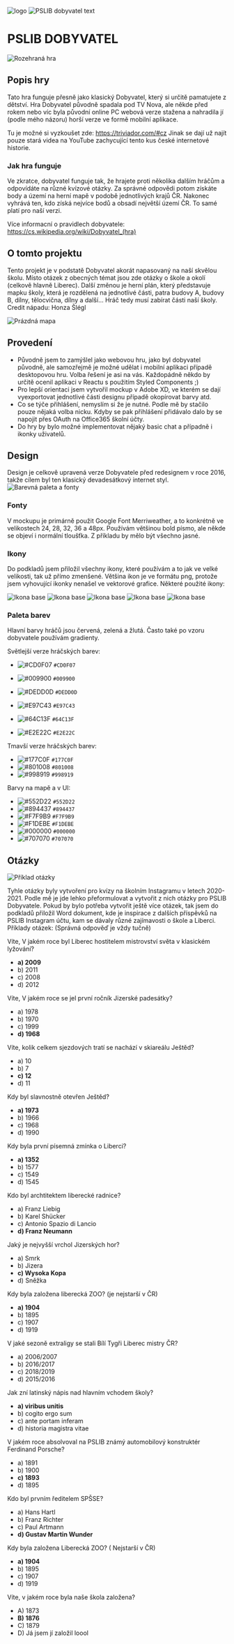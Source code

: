 ![logo](./docs/readme/logo.png) ![PSLIB dobyvatel text](./docs/readme/PSLIB-DOBYVATEL.png)
# PSLIB DOBYVATEL

![Rozehraná hra](./docs/img/Herni_Mapa.png)

## Popis hry
Tato hra funguje přesně jako klasický Dobyvatel, který si určitě pamatujete z dětství. 
Hra Dobyvatel původně spadala pod TV Nova, ale někde před rokem nebo víc byla původní online PC webová verze stažena a nahradila jí (podle mého názoru) horší verze ve formě mobilní aplikace.

Tu je možné si vyzkoušet zde: https://triviador.com/#cz 
Jinak se dají už najít pouze stará videa na YouTube zachycující tento kus české internetové historie.

### Jak hra funguje
Ve zkratce, dobyvatel funguje tak, že hrajete proti několika dalším hráčům a odpovídáte na různé kvízové otázky. Za správné odpovědi potom získáte body a území na herní mapě v podobě jednotlivých krajů ČR. Nakonec vyhrává ten, kdo získá nejvíce bodů a obsadí největší území ČR. To samé platí pro naší verzi.

Více informacní o pravidlech dobyvatele: https://cs.wikipedia.org/wiki/Dobyvatel_(hra)

## O tomto projektu
Tento projekt je v podstatě Dobyvatel akorát napasovaný na naší skvělou školu. Místo otázek z obecných témat jsou zde otázky o škole a okolí (celkově hlavně Liberec). Další změnou je herní plán, který představuje mapku školy, která je rozdělená na jednotlivé části, patra budovy A, budovy B, dílny, tělocvična, dílny a další… Hráč tedy musí zabírat části naší školy.
Credit nápadu: Honza Šlégl

![Prázdná mapa](./docs/img/Prazdna_mapa.png)

## Provedení
- Původně jsem to zamýšlel jako webovou hru, jako byl dobyvatel původně, ale samozřejmě je možné udělat i mobilní aplikaci případě desktopovou hru. Volba řešení je asi na vás. Každopádně někdo by určitě ocenil aplikaci v Reactu s použitím Styled Components ;) 
- Pro lepší orientaci jsem vytvořil mockup v Adobe XD, ve kterém se dají vyexportovat jednotlivé části designu případě okopírovat barvy atd.
- Co se týče přihlášení, nemyslím si že je nutné. Podle mě by stačilo pouze nějaká volba nicku. Kdyby se pak přihlášení přidávalo dalo by se napojit přes OAuth na Office365 školní účty.
- Do hry by bylo možné implementovat nějaký basic chat a případně i ikonky uživatelů.

## Design
Design je celkově upravená verze Dobyvatele před redesignem v roce 2016, takže cílem byl ten klasický devadesátkový internet styl.
![Barevná paleta a fonty](./docs/img/Barevna_paleta.png)

### Fonty
V mockupu je primárně použit Google Font Merriweather, a to konkrétně ve velikostech 24, 28, 32, 36 a 48px. Používám většinou bold písmo, ale někde se objeví i normální tloušťka. Z příkladu by mělo být všechno jasné.

### Ikony
Do podkladů jsem přiložil všechny ikony, které používám a to jak ve velké velikosti, tak už přímo zmenšené.
Většina ikon je ve formátu png, protože jsem vyhovující ikonky nenašel ve vektorové grafice.
Některé použité ikony:

![Ikona base](./docs/icons/resized_128/castle_icon_155982.png)
![Ikona base](./docs/icons/resized_128/tower.png)
![Ikona base](./docs/icons/resized_128/danger.png)
![Ikona base](./docs/icons/resized_128/back.png)
![Ikona base](./docs/icons/resized_128/sand-clock.png)


### Paleta barev
Hlavní barvy hráčů jsou červená, zelená a žlutá. Často také po vzoru dobyvatele používám gradienty.

Světlejší verze hráčských barev:
+ ![#CD0F07](https://via.placeholder.com/15/CD0F07?text=+) `#CD0F07` 
+ ![#009900](https://via.placeholder.com/15/009900?text=+) `#009900` 
+ ![#DEDD0D](https://via.placeholder.com/15/DEDD0D?text=+) `#DEDD0D` 

+ ![#E97C43](https://via.placeholder.com/15/E97C43?text=+) `#E97C43` 
+ ![#64C13F](https://via.placeholder.com/15/64C13F?text=+) `#64C13F`
+ ![#E2E22C](https://via.placeholder.com/15/E2E22CF?text=+) `#E2E22C`  

Tmavší verze hráčských barev:
+ ![#177C0F](https://via.placeholder.com/15/177C0F?text=+) `#177C0F` 
+ ![#801008](https://via.placeholder.com/15/801008?text=+) `#801008` 
+ ![#998919](https://via.placeholder.com/15/998919?text=+) `#998919` 

Barvy na mapě a v UI:
+ ![#552D22](https://via.placeholder.com/15/552D22?text=+) `#552D22` 
+ ![#894437](https://via.placeholder.com/15/894437?text=+) `#894437` 
+ ![#F7F9B9](https://via.placeholder.com/15/F7F9B9?text=+) `#F7F9B9` 
+ ![#F1DEBE](https://via.placeholder.com/15/F1DEBE?text=+) `#F1DEBE` 
+ ![#000000](https://via.placeholder.com/15/000000?text=+) `#000000` 
+ ![#707070](https://via.placeholder.com/15/707070?text=+) `#707070` 

## Otázky

![Příklad otázky](./docs/img/Otazka.png)

Tyhle otázky byly vytvoření pro kvízy na školním Instagramu v letech 2020-2021. Podle mě je jde lehko přeformulovat a vytvořit z nich otázky pro PSLIB Dobyvatele. Pokud by bylo potřeba vytvořit ještě více otázek, tak jsem do podkladů přiložil Word dokument, kde je inspirace z dalších příspěvků na PSLIB Instagram účtu, kam se dávaly různé zajímavosti o škole a Liberci. Příklady otázek: (Správná odpověď je vždy tučně)

Víte, V jakém roce byl Liberec hostitelem mistrovství světa v klasickém lyžování?
- **a)	2009**
- b)	2011
- c)	2008
- d)	2012

Víte, V jakém roce se jel první ročník Jizerské padesátky?
- a)	1978
- b)	1970
- c)	1999
- **d)	1968**

Víte, kolik celkem sjezdových tratí se nachází v skiareálu Ještěd?
- a)	10
- b)	7
- **c)	12**
- d)	11

Kdy byl slavnostně otevřen Ještěd?
- **a) 1973** 
- b) 1966
- c) 1968
- d) 1990

Kdy byla první písemná zmínka o Liberci? 
- **a) 1352** 	
- b) 1577 
- c) 1549 
- d) 1545

Kdo byl archtitektem liberecké radnice?
- a) Franz Liebig
- b) Karel Shücker
- c) Antonio Spazio di Lancio
- **d) Franz Neumann**

Jaký je nejvyšší vrchol Jizerských hor?
- a)	Smrk
- b)	Jizera
- **c)	Wysoka Kopa**
- d)	Sněžka

Kdy byla založena liberecká ZOO? (je nejstarší v ČR) 
- **a)	1904**
- b)	1895
- c)	1907
- d)	1919

V jaké sezoně extraligy se stali Bílí Tygři Liberec mistry ČR?
- a)	2006/2007
- b)	2016/2017
- c)	2018/2019
- d)	2015/2016

Jak zní latinský nápis nad hlavním vchodem školy? 
- **a) viribus unitis**
- b) cogito ergo sum 
- c) ante portam inferam 
- d) historia magistra vitae 

V jakém roce absolvoval na PSLIB známý automobilový konstruktér Ferdinand Porsche? 
- a) 1891 
- b) 1900 
- **c) 1893** 
- d) 1895 

Kdo byl prvním ředitelem SPŠSE? 
- a) Hans Hartl 
- b) Franz Richter 
- c) Paul Artmann 
- **d) Gustav Martin Wunder** 

Kdy byla založena Liberecká ZOO? ( Nejstarší v ČR) 
- **a) 1904** 
- b) 1895 
- c) 1907 
- d) 1919

Víte, v jakém roce byla naše škola založena?
- A)	1873
- **B)	1876**
- C)	1879
- D)	Já jsem jí založil loool


